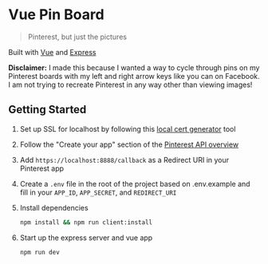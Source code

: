 # Vue Pin Board

> Pinterest, but just the pictures

Built with [Vue](https://vuejs.org/) and [Express](https://expressjs.com/)

**Disclaimer:** I made this because I wanted a way to cycle through pins on my Pinterest boards with my left and right arrow keys like you can on Facebook. I am not trying to recreate Pinterest in any way other than viewing images!

## Getting Started

1. Set up SSL for localhost by following this [local cert generator](https://github.com/dakshshah96/local-cert-generator) tool

2. Follow the "Create your app" section of the [Pinterest API overview](https://developers.pinterest.com/docs/api/overview/)

3. Add `https://localhost:8888/callback` as a Redirect URI in your Pinterest app

4. Create a `.env` file in the root of the project based on .env.example and fill in your `APP_ID`, `APP_SECRET`, and `REDIRECT_URI`

5. Install dependencies

   ```bash
   npm install && npm run client:install
   ```

6. Start up the express server and vue app

   ```bash
   npm run dev
   ```
